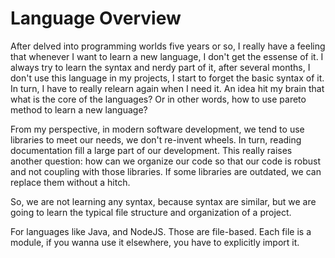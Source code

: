 # Language Overview
After delved into programming worlds five years or so, I really have a feeling that whenever I want to learn a new language, I don't get the essense of it. I always try to learn the syntax and nerdy part of it, after several months, I don't use this language in my projects, I start to forget the basic syntax of it. In turn, I have to really relearn again when I need it. An idea hit my brain that what is the core of the languages? Or in other words, how to use pareto method to learn a new language?

From my perspective, in modern software development, we tend to use libraries to meet our needs, we don't re-invent wheels. In turn, reading documentation fill a large part of our development. This really raises another question: how can we organize our code so that our code is robust and not coupling with those libraries. If some libraries are outdated, we can replace them without a hitch.

So, we are not learning any syntax, because syntax are similar, but we are going to learn the typical file structure and organization of a project. 

For languages like Java, and NodeJS. Those are file-based. Each file is a module, if you wanna use it elsewhere, you have to explicitly import it. 

